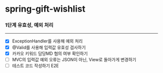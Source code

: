 # spring-gift-wishlist

### 1단계 유효성, 예외 처리

---

- [x] ExceptionHandler를 사용해 예외 처리
- [x] @Valid를 사용해 입력값 유효성 검사하기
- [x] 카카오 키워드 담당MD 협의 여부 확인하기
- [ ] MVC의 입력값 예외 오류는 JSON이 아닌, View로 돌아가게 변경하기
- [ ] 테스트 코드 작성하기 E2E